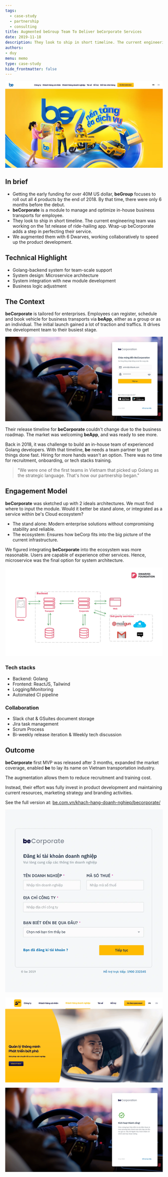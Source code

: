 ```yaml
---
tags: 
  - case-study
  - partnership
  - consulting
title: Augmented beGroup Team To Deliver beCorporate Services
date: 2019-11-18
description: They look to ship in short timeline. The current engineering team was working on the 1st release of ride-hailing app. Wrap-up beCorporate adds a step in perfecting their service.
authors: 
- duy
menu: memo
type: case-study
hide_frontmatter: false
---
```

![](assets/augmented-begroup-team-to-deliver-becorporate-services_ca0b190a9c3b5efdcee6b76a84de9c5f_md5.webp)

## In brief
* Getting the early funding for over 40M US dollar, **beGroup** focuses to roll out all 4 products by the end of 2018. By that time, there were only 6 months before the debut.
* **beCorporate** is a module to manage and optimize in-house business transports for employee. 
* They look to ship in short timeline. The current engineering team was working on the 1st release of ride-hailing app. Wrap-up beCorporate adds a step in perfecting their service.
* We augmented them with 6 Dwarves, working collaboratively to speed up the product development.

## Technical Highlight
* Golang-backend system for team-scale support
* System design: Microservice architecture
* System integration with new module development
* Business logic adjustment 

## The Context
**beCorporate** is tailored for enterprises. Employees can register, schedule and book vehicle for business transports via **beApp**, either as a group or as an individual. The initial launch gained a lot of traction and traffics. It drives the development team to their busiest stage.

![](assets/augmented-begroup-team-to-deliver-becorporate-services_3407a5c0fbbe296de86c5b0802a6872f_md5.webp)

Their release timeline for **beCorporate** couldn't change due to the business roadmap. The market was welcoming **beApp**, and was ready to see more. 

Back in 2018, it was challenge to build an in-house team of experienced Golang developers. With that timeline, **be** needs a team partner to get things done fast. Hiring for more hands wasn't an option. There was no time for recruitment, onboarding, or tech stacks training. 

>
> "We were one of the first teams in Vietnam that picked up Golang as the strategic language. That's how our partnership began."

## Engagement Model
**beCorporate** was sketched up with 2 ideals architectures. We must find where to input the module. Would it better be stand alone, or integrated as a service within be's Cloud ecosystem?
* The stand alone: Modern enterprise solutions without compromising stability and reliable. 
* The ecosystem: Ensures how beCorp fits into the big picture of the current infrastructure. 

We figured integrating **beCorporate** into the ecosystem was more reasonable. Users are capable of experience other services. Hence, microservice was the final option for system architecture.

![](assets/augmented-begroup-team-to-deliver-becorporate-services_ea8665d018277b323545f81180d583b2_md5.webp)

### Tech stacks

* Backend: Golang
* Frontend: ReactJS, Tailwind
* Logging/Monitoring
* Automated CI pipeline

### Collaboration

* Slack chat & GSuites document storage
* Jira task management
* Scrum Process
* Bi-weekly release iteration & Weekly tech discussion

## Outcome
**beCorporate** first MVP was released after 3 months, expanded the market coverage, enabled **be** to lay its name on Vietnam transportation industry.

The augmentation allows them to reduce recruitment and training cost. 

Instead, their effort was fully invest in product development and maintaining current resources, marketing strategy and branding activities.

See the full version at: [be.com.vn/khach-hang-doanh-nghiep/becorporate/](https://be.com.vn/khach-hang-doanh-nghiep/becorporate/)

![](assets/augmented-begroup-team-to-deliver-becorporate-services_05af781fc86209505eb928d390fb7595_md5.webp)

![](assets/augmented-begroup-team-to-deliver-becorporate-services_98b3be37936cc22032f52d776aa4c211_md5.webp)

![](assets/augmented-begroup-team-to-deliver-becorporate-services_69537f10e0a7c768d1c85a6f15ff5ecd_md5.webp)